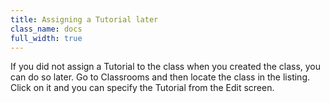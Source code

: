 ```yaml
---
title: Assigning a Tutorial later
class_name: docs
full_width: true
---
```


If you did not assign a Tutorial to the class when you created the class, you can do so later. Go to Classrooms and then locate the class in the listing. Click on it and you can specify the Tutorial from the Edit screen.